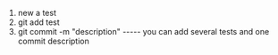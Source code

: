1. new a test
2. git add test
3. git commit -m "description"   ----- you can add several tests and one commit description
